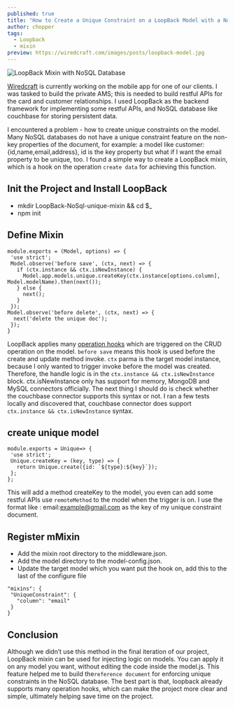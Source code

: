 ```yaml
---
published: true
title: "How to Create a Unique Constraint on a LoopBack Model with a NoSQL Database"
author: chopper
tags:
  - Loopback
  - mixin
preview: https://wiredcraft.com/images/posts/loopback-model.jpg
---
```


![LoopBack Mixin with NoSQL Database](https://wiredcraft.com/images/posts/loopback-model.jpg)

[Wiredcraft](https://wiredcraft.com) is currently working on the mobile app for one of our clients. I was tasked to build the private AMS; this is needed to build restful APIs for the card and customer relationships. I used LoopBack as the backend framework for implementing some restful APIs, and NoSQL database like couchbase for storing persistent data. 

<!-- more -->

I encountered a problem - how to create unique constraints on the model.  Many NoSQL databases do not have a unique constraint feature on the non-key properties of the document, for example: a model like customer: {id,name,email,address}, id is the key property but what if I want the email property to be unique, too. I found a simple way to create a LoopBack mixin, which is a hook on the operation `create data` for achieving this function.

## Init the Project and Install LoopBack

- mkdir LoopBack-NoSql-unique-mixin && cd $_
- npm init

## Define Mixin

```
module.exports = (Model, options) => {
 'use strict';
 Model.observe('before save', (ctx, next) => {
   if (ctx.instance && ctx.isNewInstance) {
     Model.app.models.unique.createKey(ctx.instance[options.column], Model.modelName).then(next());
   } else {
     next();
   }
 });
Model.observe('before delete', (ctx, next) => {
  next('delete the unique doc');
 });
}
```

LoopBack applies many [operation hooks](https://docs.strongloop.com/display/public/LB/Operation+hooks) which are triggered on the CRUD operation on the model. `before save` means this hook is used before the create and update method invoke. `ctx` parma is the target model instance, because I only wanted to trigger invoke before the model was created. Therefore, the handle logic is in the `ctx.instance && ctx.isNewInstance` block. ctx.isNewInstance only has support for memory, MongoDB and MySQL connectors officially. The next thing I should do is check whether the couchbase connector supports this syntax or not. I ran a few tests locally and discovered that, couchbase connector does support `ctx.instance && ctx.isNewInstance`  syntax.  

## create unique model

```
module.exports = Unique=> {
 'use strict';
 Unique.createKey = (key, type) => {
   return Unique.create({id: `${type}:${key}`});
 };
};
```

This will add a method createKey to the model, you even can add some restful APIs use `remoteMethod` to the model when the trigger is on. I use the format like : email:example@gmail.com as the key of my unique constraint document.

## Register mMixin

- Add the mixin root directory to the middleware.json.
- Add the model directory to the model-config.json.
- Update the target model which you want put the hook on, add this to the last of the configure file 

```
"mixins": {
 "UniqueConstraint": {
   "column": "email"
 }
}
```

## Conclusion

Although we didn’t use this method in the final iteration of our project, LoopBack mixin can be used for injecting logic on models. You can apply it on any model you want, without editing the code inside the model.js. This feature helped me to  build the`reference document` for enforcing unique constraints in the NoSQL database. The best part is that, loopback already supports many operation hooks, which can make the project more clear and simple, ultimately helping save time on the project.
